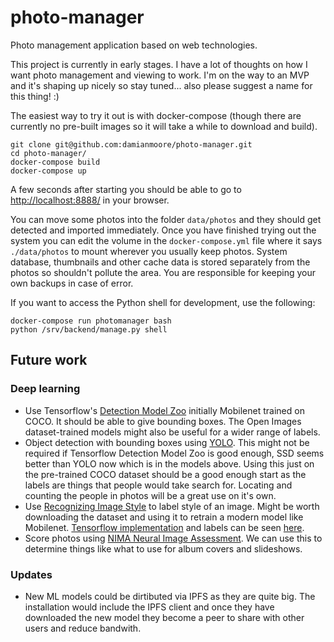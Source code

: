 # photo-manager

Photo management application based on web technologies.

This project is currently in early stages. I have a lot of thoughts on how I want photo management and viewing to work. I'm on the way to an MVP and it's shaping up nicely so stay tuned... also please suggest a name for this thing! :)

The easiest way to try it out is with docker-compose (though there are currently no pre-built images so it will take a while to download and build).

```
git clone git@github.com:damianmoore/photo-manager.git
cd photo-manager/
docker-compose build
docker-compose up
```

A few seconds after starting you should be able to go to [http://localhost:8888/](http://localhost:8888/) in your browser.

You can move some photos into the folder `data/photos` and they should get detected and imported immediately. Once you have finished trying out the system you can edit the volume in the `docker-compose.yml` file where it says `./data/photos` to mount wherever you usually keep photos. System database, thumbnails and other cache data is stored separately from the photos so shouldn't pollute the area. You are responsible for keeping your own backups in case of error.

If you want to access the Python shell for development, use the following:

```
docker-compose run photomanager bash
python /srv/backend/manage.py shell
```

## Future work

### Deep learning

* Use Tensorflow's [Detection Model Zoo](https://github.com/tensorflow/models/blob/master/research/object_detection/g3doc/detection_model_zoo.md) initially Mobilenet trained on COCO. It should be able to give bounding boxes. The Open Images dataset-trained models might also be useful for a wider range of labels.
* Object detection with bounding boxes using [YOLO](https://pjreddie.com/darknet/yolo/). This might not be required if Tensorflow Detection Model Zoo is good enough, SSD seems better than YOLO now which is in the models above. Using this just on the pre-trained COCO dataset should be a good enough start as the labels are things that people would take search for. Locating and counting the people in photos will be a great use on it's own.
* Use [Recognizing Image Style](http://sergeykarayev.com/recognizing-image-style) to label style of an image. Might be worth downloading the dataset and using it to retrain a modern model like Mobilenet. [Tensorflow implementation](https://github.com/joelthchao/tensorflow-finetune-flickr-style) and labels can be seen [here](https://github.com/joelthchao/tensorflow-finetune-flickr-style/blob/master/assemble_data.py#L15).
* Score photos using [NIMA Neural Image Assessment](https://research.googleblog.com/2017/12/introducing-nima-neural-image-assessment.html). We can use this to determine things like what to use for album covers and slideshows.

### Updates

* New ML models could be dirtibuted via IPFS as they are quite big. The installation would include the IPFS client and once they have downloaded the new model they become a peer to share with other users and reduce bandwith.

